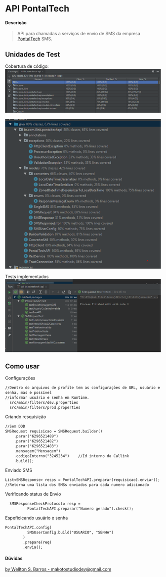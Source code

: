 # API PontalTech

#### Descrição
> API para chamadas a serviços de envio de SMS da empresa [PontalTech](https://docs.pontaltech.com.br/pointer-sms-api) SMS.

## Unidades de Test
Cobertura de código:
<br/>
![](src/test/resources/cobertura_2.PNG)
<br/>
<br/>
![](src/test/resources/cobertura.PNG)

Tests implementados
<br/>
![](src/test/resources/test.PNG)

## Como usar
Configurações
    
    //Dentro do arquivos de profile tem as configurações de URL, usuário e senha, mas é possível
    //informar usuário e senha em Runtime.
      src/main/filters/dev.properties
      src/main/filters/prod.properties

  Criando resquisição
    
    //Sem DDD
    SMSRequest requisicao = SMSRequest.builder()
        .parar("6296521489")
        .parar("6296521482")
        .parar("6296521483")
        .mensagem("Mensagem")
        .codigoInterno("3245234")    //Id interno da Callink
        .build();
        
  Enviado SMS
  
    List<SMSResponse> resps = PontalTechAPI.preparar(requisicao).enviar();
    //Retorna uma lista dos SMSs enviados para cada numero adicionado

  Verificando status de Envio
      
      SMSResponseCheckProtocolo resp =
              PontalTechAPI.preparar("Numero gerado").check();
    
  Espeficicando usuário e senha
  
    PontalTechAPI.config(
              SMSUserConfig.build("USUARIO", "SENHA")
            )
            .prepare(req)
            .envia();
    
#### Dúvidas 
[by Wellton S. Barros - makotostudiodev@gmail.com](https://github.com/Cafecanudo/zenvia)